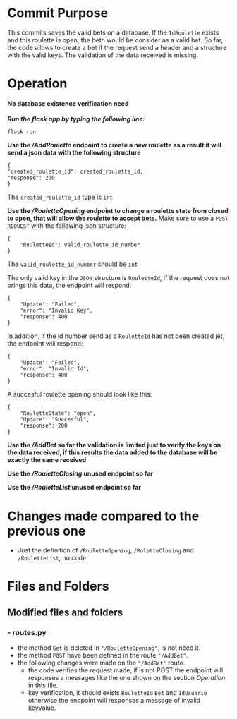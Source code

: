 # Commit Purpose
This commits saves the valid bets on a database. If the `IdRoulette` exists and this roulette is open, the beth would be consider as a valid bet. So far, the code allows to create a bet if the request send a header and a structure with the valid keys. The validation of the data received is missing.

# Operation

#### **No database existence verification need**

***Run the flask app by typing the following line:***

    flask run

**Use the */AddRoulette* endpoint to create a new roulette as a result it will send a json data with the following structure**

    {
    "created_roulette_id": created_roulette_id,
    "response": 200
    }
The `created_roulette_id` type is `int`

**Use the */RouletteOpening* endpoint to change a roulette state from closed to open, that will allow the roulette to accept bets.**
Make sure to use a `POST REQUEST` with the following json structure:

    {
        "RouletteId": valid_roulette_id_number
    }
The `valid_roulette_id_number` should be `int`

The only valid key in the `JSON` structure is `RouletteId`, if the request does not brings this data, the endpoint will respond:

    {
        "Update": "Failed",
        "error": "Invalid Key",
        "response": 400
    }

In addition, if the id number send as a `RouletteId` has not been created jet, the endpoint will respond:

    {
        "Update": "Failed",
        "error": "Invalid Id",
        "response": 400
    }

A succesful roulette opening should look like this:

    {
        "RouletteState": "open",
        "Update": "Succesful",
        "response": 200
    }


**Use the */AddBet* so far the validation is limited just to verify the keys on the data received, if this results the data added to the database will be exactly the same received**

**Use the */RouletteClosing* unused endpoint so far**

**Use the */RouletteList* unused endpoint so far**

# Changes made compared to the previous one
- Just the definition of `/RouletteOpening`, `/RoletteClosing` and `/RouletteList`, no code.



# Files and Folders
## Modified files and folders

### - routes.py
- the method `Get` is deleted in `"/RouletteOpening"`, is not need it.
- the method `POST` have been defined in the route `"/AddBet"`.
- the following changes were made on the  `"/AddBet"` route.
  - the code verifies the request made, if is not POST the endpoint will responses a messages like the one shown on the section *Operation* in this file. 
  - key verification, it should exists `RouletteId` `Bet` and `IdUsuario` otherwise the endpoint will responses a message of invalid keyvalue.
  

